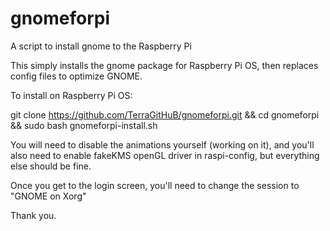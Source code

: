 # gnomeforpi
A script to install gnome to the Raspberry Pi

This simply installs the gnome package for Raspberry Pi OS, then replaces config files to optimize GNOME.

To install on Raspberry Pi OS:

git clone https://github.com/TerraGitHuB/gnomeforpi.git && cd gnomeforpi && sudo bash gnomeforpi-install.sh

You will need to disable the animations yourself (working on it), and you'll also need to enable fakeKMS openGL driver in raspi-config, but everything else should be fine. 

Once you get to the login screen, you'll need to change the session to "GNOME on Xorg"

Thank you.
